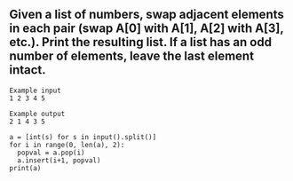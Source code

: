 ## Given a list of numbers, swap adjacent elements in each pair (swap A[0] with A[1], A[2] with A[3], etc.). Print the resulting list. If a list has an odd number of elements, leave the last element intact.

```
Example input
1 2 3 4 5

Example output
2 1 4 3 5
```

```
a = [int(s) for s in input().split()]
for i in range(0, len(a), 2):
  popval = a.pop(i)
  a.insert(i+1, popval)
print(a)
```

